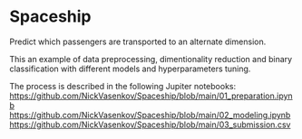 # Spaceship
 Predict which passengers are transported to an alternate dimension.

This an example of data preprocessing, dimentionality reduction and binary classification with different models and hyperparameters tuning.

The process is described in the following Jupiter notebooks:
https://github.com/NickVasenkov/Spaceship/blob/main/01_preparation.ipynb
https://github.com/NickVasenkov/Spaceship/blob/main/02_modeling.ipynb
https://github.com/NickVasenkov/Spaceship/blob/main/03_submission.csv
